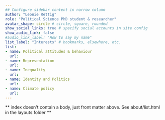 ```yaml
---
## Configure sidebar content in narrow column
author: "Leonie Rettig"
role: "Political Science PhD student & researcher"
avatar_shape: circle # circle, square, rounded
show_social_links: true # specify social accounts in site config
show_audio_link: false
#audio_link_label: "How to say my name"
list_label: "Interests" # bookmarks, elsewhere, etc.
list:
- name: Political attitudes & behaviour
  url: 
- name: Representation
  url: 
- name: Inequality
  url: 
- name: Identity and Politics
  url:
- name: Climate policy
  url:
---
```


** index doesn't contain a body, just front matter above.
See about/list.html in the layouts folder **
